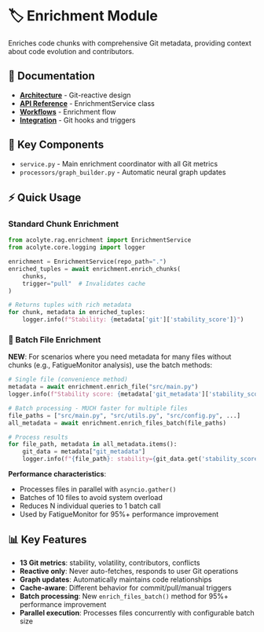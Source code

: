 # 🏷️ Enrichment Module

Enriches code chunks with comprehensive Git metadata, providing context about code evolution and contributors.

## 📑 Documentation

- **[Architecture](../../docs/ARCHITECTURE.md#decision-5-git-metadata-enrichment)** - Git-reactive design
- **[API Reference](../../docs/REFERENCE.md#enrichmentservicepy)** - EnrichmentService class
- **[Workflows](../../docs/WORKFLOWS.md#enrichment-with-git-metadata-flow)** - Enrichment flow
- **[Integration](../../docs/INTEGRATION.md#git-service-integration)** - Git hooks and triggers

## 🔧 Key Components

- `service.py` - Main enrichment coordinator with all Git metrics
- `processors/graph_builder.py` - Automatic neural graph updates

## ⚡ Quick Usage

### Standard Chunk Enrichment

```python
from acolyte.rag.enrichment import EnrichmentService
from acolyte.core.logging import logger

enrichment = EnrichmentService(repo_path=".")
enriched_tuples = await enrichment.enrich_chunks(
    chunks,
    trigger="pull"  # Invalidates cache
)

# Returns tuples with rich metadata
for chunk, metadata in enriched_tuples:
    logger.info(f"Stability: {metadata['git']['stability_score']}")
```

### 🚀 Batch File Enrichment

**NEW**: For scenarios where you need metadata for many files without chunks (e.g., FatigueMonitor analysis), use the batch methods:

```python
# Single file (convenience method)
metadata = await enrichment.enrich_file("src/main.py")
logger.info(f"Stability score: {metadata['git_metadata']['stability_score']}")

# Batch processing - MUCH faster for multiple files
file_paths = ["src/main.py", "src/utils.py", "src/config.py", ...]
all_metadata = await enrichment.enrich_files_batch(file_paths)

# Process results
for file_path, metadata in all_metadata.items():
    git_data = metadata["git_metadata"]
    logger.info(f"{file_path}: stability={git_data.get('stability_score', 0.5)}")
```

**Performance characteristics**:
- Processes files in parallel with `asyncio.gather()`
- Batches of 10 files to avoid system overload
- Reduces N individual queries to 1 batch call
- Used by FatigueMonitor for 95%+ performance improvement

## 📊 Key Features

- **13 Git metrics**: stability, volatility, contributors, conflicts
- **Reactive only**: Never auto-fetches, responds to user Git operations
- **Graph updates**: Automatically maintains code relationships
- **Cache-aware**: Different behavior for commit/pull/manual triggers
- **Batch processing**: New `enrich_files_batch()` method for 95%+ performance improvement
- **Parallel execution**: Processes files concurrently with configurable batch size
